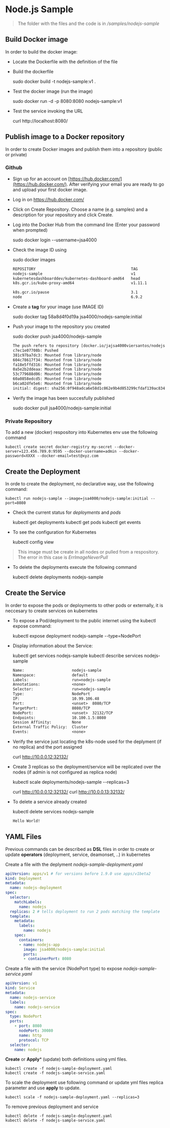 # Node.js Sample

> The folder with the files and the code is in */samples/nodejs-sample*

## Build Docker image

In order to build the docker image:

- Locate the Dockerfile with the definition of the file

- Build the dockerfile

    sudo docker build -t nodejs-sample:v1 .

- Test the docker image (run the image)

    sudo docker run -d -p 8080:8080 nodejs-sample:v1

- Test the service invoking the URL

    curl http://localhost:8080/

## Publish image to a Docker repository

In order to create Docker images and publish them into a repository (public or private)

### Github

- Sign up for an account on [https://hub.docker.com/](https://hub.docker.com/). After verifying your email you are ready to go and upload your first docker image.

- Log in on https://hub.docker.com/

- Click on Create Repository. Choose a name (e.g. samples) and a description for your repository and click Create.

- Log into the Docker Hub from the command line (Enter your password when prompted)

   sudo docker login --username=jsa4000

- Check the image ID using

    sudo docker images

    ```txt
    REPOSITORY                                          TAG                 IMAGE ID            CREATED             SIZE
    nodejs-sample                                       v1                  58a8d4f0d19a        About an hour ago   655MB
    kubernetesdashboarddev/kubernetes-dashboard-amd64   head                7a05e890e6f3        5 days ago          122MB
    k8s.gcr.io/kube-proxy-amd64                         v1.11.1             d5c25579d0ff        6 days ago          97.8MB

    k8s.gcr.io/pause                                    3.1                 da86e6ba6ca1        7 months ago        742kB
    node                                                6.9.2               faaadb4aaf9b        19 months ago       655MB
    ```

- Create a **tag** for your image (use IMAGE ID)

    sudo docker tag 58a8d4f0d19a jsa4000/nodejs-sample:initial

- Push your image to the repository you created

    sudo docker push jsa4000/nodejs-sample

    ```txt
    The push refers to repository [docker.io/jajsa4000viersantos/nodejs-sample]
    c7ec1e07708b: Pushed 
    381c97ba7dc3: Mounted from library/node
    604c78617f34: Mounted from library/node
    fa18e5ffd316: Mounted from library/node
    0a5e2b2ddeaa: Mounted from library/node
    53c779688d06: Mounted from library/node
    60a0858edcd5: Mounted from library/node
    b6ca02dfe5e6: Mounted from library/node
    initial: digest: sha256:0f948adca6e58d1c062e9b4d053299cfdaf139ac834d9492ca6c0c3c7b211636 size: 2002
    ```

- Verify the image has been succesfully published

    sudo docker pull jsa4000/nodejs-sample:initial

### Private Repository

To add a new (docker) respository into Kubernetes env use the following command

    kubectl create secret docker-registry my-secret --docker-server=123.456.789.0:9595 --docker-username=admin --docker-password=XXXX --docker-email=test@xyz.com

## Create the Deployment

In orde to create the deployment, no declarative way, use the following command:

    kubectl run nodejs-sample --image=jsa4000/nodejs-sample:initial --port=8080

- Check the current status for *deployments* and *pods*

    kubectl get deployments
    kubectl get pods
    kubectl get events

- To see the configuration for Kubernetes

    kubectl config view

> This image must be create in all nodes or pulled from a respository. The error in this case is *ErrImageNeverPull*

- To delete the deployments execute the following command

     kubectl delete deployments nodejs-sample

## Create the Service

In order to expose the pods or deployments to other pods or externally, it is neccesary to create services on kubernetes

- To expose a Pod/deployment to the public internet using the kubectl expose command:

    kubectl expose deployment nodejs-sample --type=NodePort

- Display information about the Service:

    kubectl get services nodejs-sample
    kubectl describe services nodejs-sample

    ```txt
    Name:                     nodejs-sample
    Namespace:                default
    Labels:                   run=nodejs-sample
    Annotations:              <none>
    Selector:                 run=nodejs-sample
    Type:                     NodePort
    IP:                       10.99.106.48
    Port:                     <unset>  8080/TCP
    TargetPort:               8080/TCP
    NodePort:                 <unset>  32132/TCP
    Endpoints:                10.100.1.5:8080
    Session Affinity:         None
    External Traffic Policy:  Cluster
    Events:                   <none>
    ```

- Verify the service just locating the k8s-node used for the deplyment (if no replica) and the port assigned

    curl http://10.0.0.12:32132/

- Create 3 replicas so the deployment/service will be replicated over the nodes (if admin is not configured as replica node)

    kubectl scale deployments/nodejs-sample --replicas=3

    curl http://10.0.0.12:32132/
    curl http://10.0.0.13:32132/

- To delete a service already created

    kubectl delete services nodejs-sample

    ```txt
    Hello World!
    ```

## YAML Files

Previous commands can be described as **DSL** files in order to create or update **operators** (deployment, service, deamonset, ..) in kubernetes

Create a file with the deplyment *nodejs-sample-deployment.yaml*

```yml
apiVersion: apps/v1 # for versions before 1.9.0 use apps/v1beta2
kind: Deployment
metadata:
  name: nodejs-deployment
spec:
  selector:
    matchLabels:
      name: nodejs
  replicas: 2 # tells deployment to run 2 pods matching the template
  template:
    metadata:
      labels:
        name: nodejs
    spec:
      containers:
      - name: nodejs-app
        image: jsa4000/nodejs-sample:initial
        ports:
        - containerPort: 8080
```

Create a file with the service (NodePort type) to expose *nodejs-sample-service.yaml*

```yml
apiVersion: v1
kind: Service
metadata:
  name: nodejs-service
  labels:
    name: nodejs-service
spec:
  type: NodePort
  ports:
    - port: 8080
      nodePort: 30080
      name: http
      protocol: TCP
  selector:
    name: nodejs
```

**Create** or **Apply*** (update) both definitions using yml files.

    kubectl create -f nodejs-sample-deployment.yaml
    kubectl create -f nodejs-sample-service.yaml

To scale the deployment use following command or update yml files replica parameter and use **apply** to update.

    kubectl scale -f nodejs-sample-deployment.yaml --replicas=3

To remove previous deployment and service

    kubectl delete -f nodejs-sample-deployment.yaml
    kubectl delete -f nodejs-sample-service.yaml
